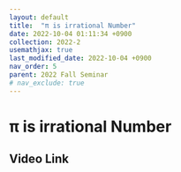 ```yaml
---
layout: default
title:  "π is irrational Number"
date: 2022-10-04 01:11:34 +0900
collection: 2022-2
usemathjax: true
last_modified_date: 2022-10-04 +0900
nav_order: 5
parent: 2022 Fall Seminar
# nav_exclude: true
---
```

# π is irrational Number

## Video Link
<!-- [![Video Label](https://img.youtube.com/vi/iNLTduyWRkA/hqdefault.jpg)](https://youtu.be/iNLTduyWRkA) -->


<!-- ## PDF Download -->
<!-- <object data="../2022-2_download/time_asymptotic_behavior_of_compressible_Euler_equation.pdf" width="750" height="1075" type='application/pdf'></object> -->
